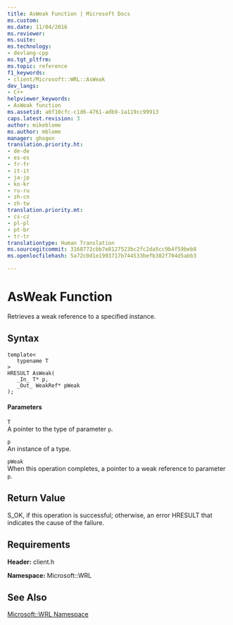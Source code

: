 ```yaml
---
title: AsWeak Function | Microsoft Docs
ms.custom: 
ms.date: 11/04/2016
ms.reviewer: 
ms.suite: 
ms.technology:
- devlang-cpp
ms.tgt_pltfrm: 
ms.topic: reference
f1_keywords:
- client/Microsoft::WRL::AsWeak
dev_langs:
- C++
helpviewer_keywords:
- AsWeak function
ms.assetid: a6f10cfc-c1d6-4761-adb9-1a119cc99913
caps.latest.revision: 3
author: mikeblome
ms.author: mblome
manager: ghogen
translation.priority.ht:
- de-de
- es-es
- fr-fr
- it-it
- ja-jp
- ko-kr
- ru-ru
- zh-cn
- zh-tw
translation.priority.mt:
- cs-cz
- pl-pl
- pt-br
- tr-tr
translationtype: Human Translation
ms.sourcegitcommit: 3168772cbb7e8127523bc2fc2da5cc9b4f59beb8
ms.openlocfilehash: 5a72c0d1e1993717b744533befb382f704d5abb3

---
```

# AsWeak Function
Retrieves a weak reference to a specified instance.  
  
## Syntax  
  
```  
template<  
   typename T  
>  
HRESULT AsWeak(  
   _In_ T* p,  
   _Out_ WeakRef* pWeak  
);  
```  
  
#### Parameters  
 `T`  
 A pointer to the type of parameter `p`.  
  
 `p`  
 An instance of a type.  
  
 `pWeak`  
 When this operation completes, a pointer to a weak reference to parameter `p`.  
  
## Return Value  
 S_OK, if this operation is successful; otherwise, an error HRESULT that indicates the cause of the failure.  
  
## Requirements  
 **Header:** client.h  
  
 **Namespace:** Microsoft::WRL  
  
## See Also  
 [Microsoft::WRL Namespace](../windows/microsoft-wrl-namespace.md)


<!--HONumber=Jan17_HO2-->


